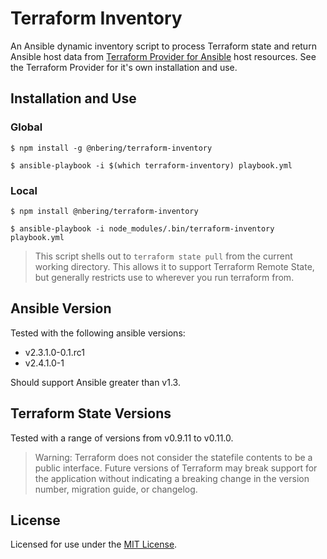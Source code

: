# Terraform Inventory

An Ansible dynamic inventory script to process Terraform state and return
Ansible host data from [Terraform Provider for Ansible][1] host resources. See the
Terraform Provider for it's own installation and use.

## Installation and Use

### Global
```
$ npm install -g @nbering/terraform-inventory

$ ansible-playbook -i $(which terraform-inventory) playbook.yml
```

### Local
```
$ npm install @nbering/terraform-inventory

$ ansible-playbook -i node_modules/.bin/terraform-inventory playbook.yml
```

> This script shells out to `terraform state pull` from the current working
directory. This allows it to support Terraform Remote State, but generally
restricts use to wherever you run terraform from.

## Ansible Version

Tested with the following ansible versions:
- v2.3.1.0-0.1.rc1
- v2.4.1.0-1

Should support Ansible greater than v1.3.

## Terraform State Versions

Tested with a range of versions from v0.9.11 to v0.11.0.

> Warning: Terraform does not consider the statefile contents to be a public
interface. Future versions of Terraform may break support for the application
without indicating a breaking change in the version number, migration guide, or
changelog.

## License

Licensed for use under the [MIT License](./LICENSE).

[1]: https://gitlab.com/nbering/terraform-provider-ansible/
